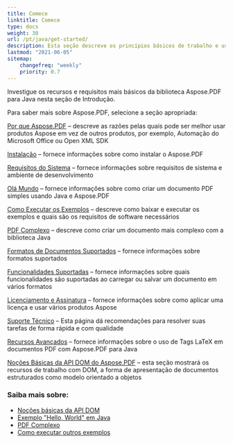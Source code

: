 ```yaml
---
title: Comece
linktitle: Comece
type: docs
weight: 30
url: /pt/java/get-started/
description: Esta seção descreve os princípios básicos de trabalho e uso da API DOM. Também demonstra exemplos simples e complexos para criar um documento PDF
lastmod: "2021-06-05"   
sitemap: 
    changefreq: "weekly"
    priority: 0.7
---
```


Investigue os recursos e requisitos mais básicos da biblioteca Aspose.PDF para Java nesta seção de Introdução.

Para saber mais sobre Aspose.PDF, selecione a seção apropriada:

[Por que Aspose.PDF](/pdf/pt/java/why-aspose-pdf/) – descreve as razões pelas quais pode ser melhor usar produtos Aspose em vez de outros produtos, por exemplo, Automação do Microsoft Office ou Open XML SDK

[Instalação](/pdf/pt/java/installation/) – fornece informações sobre como instalar o Aspose.PDF

[Requisitos do Sistema](/pdf/pt/java/system-requirements/) – fornece informações sobre requisitos de sistema e ambiente de desenvolvimento

[Olá Mundo](/pdf/pt/java/hello-world-example/) – fornece informações sobre como criar um documento PDF simples usando Java e Aspose.PDF

[Como Executar os Exemplos](/pdf/pt/java/how-to-run-other-examples/) – descreve como baixar e executar os exemplos e quais são os requisitos de software necessários

[PDF Complexo](/pdf/pt/java/complex-pdf-example/) – descreve como criar um documento mais complexo com a biblioteca Java

[Formatos de Documentos Suportados](/pdf/pt/java/supported-file-formats/) – fornece informações sobre formatos suportados

[Funcionalidades Suportadas](/pdf/pt/java/key-features/) – fornece informações sobre quais funcionalidades são suportadas ao carregar ou salvar um documento em vários formatos

[Licenciamento e Assinatura](/pdf/pt/java/licensing/) – fornece informações sobre como aplicar uma licença e usar vários produtos Aspose

[Suporte Técnico](/pdf/pt/java/technical-support/) – Esta página dá recomendações para resolver suas tarefas de forma rápida e com qualidade

[Recursos Avançados](/pdf/pt/java/advanced-features/) – fornece informações sobre o uso de Tags LaTeX em documentos PDF com Aspose.PDF para Java

[Noções Básicas da API DOM do Aspose.PDF](/pdf/pt/java/basics-of-dom-api/) – esta seção mostrará os recursos de trabalho com DOM, a forma de apresentação de documentos estruturados como modelo orientado a objetos

### Saiba mais sobre:

- [Noções básicas da API DOM](/pdf/pt/java/basics-of-dom-api/)
- [Exemplo "Hello, World" em Java](/pdf/pt/java/hello-world-example/)
- [PDF Complexo](/pdf/pt/java/complex-pdf-example/)
- [Como executar outros exemplos](/pdf/pt/java/how-to-run-other-examples/)